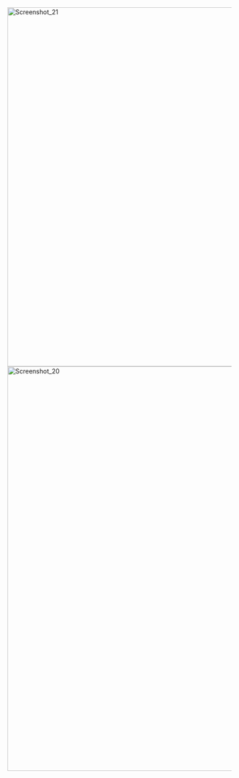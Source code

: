 
<img width="1865" height="808" alt="Screenshot_21" src="https://github.com/user-attachments/assets/dbd90d85-6403-4c73-b32d-25111a3efc50" />
<img width="1897" height="910" alt="Screenshot_20" src="https://github.com/user-attachments/assets/6c277774-de1b-4d20-b4f0-6eecc649353c" />

